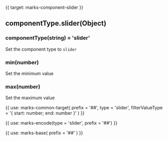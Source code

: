 {{ target: marks-component-slider }}

## componentType.slider(Object)

### componentType(string) = 'slider'

Set the component type to `slider`

### min(number)

Set the minimum value

### max(number)

Set the maximum value

{{ use: marks-common-target(
  prefix = '##',
  type = 'slider',
  filterValueType = '{ start: number; end: number }'
) }}

{{ use: marks-encode(type = 'slider', prefix = '##') }}

{{ use: marks-base( prefix = '##' ) }}